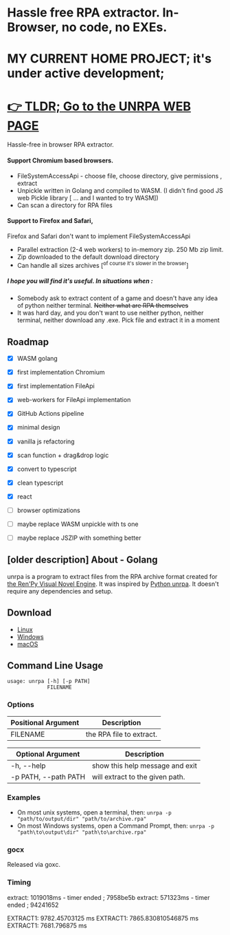 # Hassle free RPA extractor. In-Browser, no code, no EXEs. 

# MY CURRENT HOME PROJECT; it's under active development;

# [:point_right: TLDR; Go to the UNRPA WEB PAGE](https://im7mortal.github.io/unrpa/)


Hassle-free in browser RPA extractor.

#### Support Chromium based browsers.

- FileSystemAccessApi - choose file, choose directory, give permissions , extract
- Unpickle written in Golang and compiled to WASM. (I didn't find good JS web Pickle library [ ... and I wanted to try WASM])
- Can scan a directory for RPA files

#### Support to Firefox and Safari,

Firefox and Safari don't want to implement FileSystemAccessApi

- Parallel extraction (2-4 web workers) to in-memory zip. 250 Mb zip limit.
- Zip downloaded to the default download directory
- Can handle all sizes archives [<sup>of course it's slower in the browser</sup>]

##### I hope you will find it's useful. In situations when :

- Somebody ask to extract content of a game and doesn't have any idea of python neither terminal. ~~Neither what are RPA themselves~~
- It was hard day, and you don't want to use neither python, neither terminal, neither download any .exe. Pick file and extract it in a moment

## Roadmap

- [x] WASM golang
- [x] first implementation Chromium
- [x] first implementation FileApi
- [x] web-workers for FileApi implementation
- [x] GitHub Actions pipeline
- [x] minimal design
- [x] vanilla js refactoring
- [x] scan function + drag&drop logic
- [x] convert to typescript
- [x] clean typescript
- [x] react
- [ ] browser optimizations
- [ ] maybe replace WASM unpickle with ts one
- [ ] maybe replace JSZIP with something better







## [older description] About - Golang 

unrpa is a program to extract files from the RPA archive format created
for [the Ren'Py Visual Novel Engine](http://www.renpy.org/). It was inspired by [Python unrpa](https://github.com/Lattyware/unrpa). 
It doesn't require any dependencies and setup. 

## Download
* [Linux](https://github.com/im7mortal/unrpa/releases/download/v1.0.0/unrpa_linux_amd64.tar.gz)
* [Windows](https://github.com/im7mortal/unrpa/releases/download/v1.0.0/unrpa_windows_amd64.zip)
* [macOS](https://github.com/im7mortal/unrpa/releases/download/v1.0.0/unrpa_darwin_amd64.zip)

## Command Line Usage

```
usage: unrpa [-h] [-p PATH]
             FILENAME
```

### Options

| Positional Argument | Description              |
|---------------------|--------------------------|
| FILENAME            | the RPA file to extract. |

| Optional Argument            | Description                                                |
|------------------------------|------------------------------------------------------------|
|  -h, --help                  | show this help message and exit                          |
|  -p PATH, --path PATH        | will extract to the given path.                            |

### Examples

 - On most unix systems, open a terminal, then:
   `unrpa -p "path/to/output/dir" "path/to/archive.rpa"`
 - On most Windows systems, open a Command Prompt, then:
   `unrpa -p "path\to\output\dir" "path\to\archive.rpa"`

### gocx

Released via goxc.

### Timing

extract: 1019018ms - timer ended  ; 7958be5b
extract: 571323ms - timer ended   ; 94241652


EXTRACT1: 9782.45703125 ms
EXTRACT1: 7865.830810546875 ms
EXTRACT1: 7681.796875 ms
